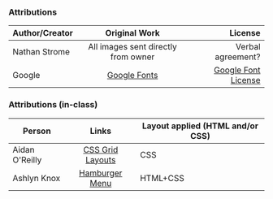 ### Attributions
| Author/Creator| Original Work          | License  |
| ------------- |:-------------:|---------:|
|Nathan Strome | All images sent directly from owner |Verbal agreement?|
|Google | [Google Fonts](https://fonts.google.com/?preview.text_type=custom) |[Google Font License](https://fonts.google.com/attribution)|

### Attributions (in-class)
|Person| Links | Layout applied (HTML and/or CSS)|
| ------------- |:-------------:|-------------|
|Aidan O'Reilly | [CSS Grid Layouts](https://codepen.io/Aidano/pen/yLVBZBX)| CSS
|Ashlyn Knox| [Hamburger Menu](https://github.com/ashlyn-knox/documentation/blob/main/02-02-css-checkbox-menu.adoc)| HTML+CSS